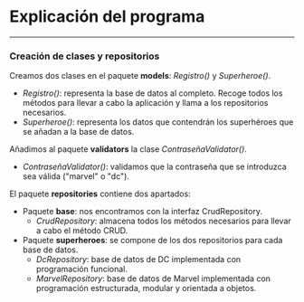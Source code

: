 # Explicación del programa

***

### Creación de clases y repositorios

Creamos dos clases en el paquete **models**: _Registro()_ y _Superheroe()_.

* _Registro()_: representa la base de datos al completo. Recoge todos los métodos para llevar a cabo la aplicación y llama 
a los repositorios necesarios.
* _Superheroe()_: representa los datos que contendrán los superhéroes que se añadan a la base de datos.

Añadimos al paquete **validators** la clase _ContraseñaValidator()_.

* _ContraseñaValidator()_: validamos que la contraseña que se introduzca sea válida ("marvel" o "dc").

El paquete **repositories** contiene dos apartados:

* Paquete **base**: nos encontramos con la interfaz CrudRepository.
  * _CrudRepository_: almacena todos los métodos necesarios para llevar a cabo el método CRUD.
* Paquete **superheroes**: se compone de los dos repositorios para cada base de datos.
  * _DcRepository_: base de datos de DC implementada con programación funcional.
  * _MarvelRepository_: base de datos de Marvel implementada con programación estructurada, modular y orientada a objetos.